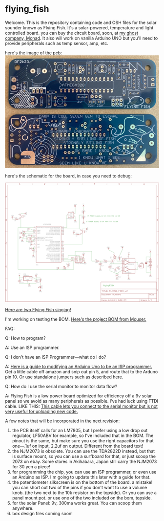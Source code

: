 # flying_fish

Welcome.  This is the repository containing code and OSH files for the solar sounder known as Flying Fish. It's a solar-powered, temperature and light controlled board. you can buy the circuit board, soon, at <a href="https://monadmonad.square.site/">my ghost company, Monad</a>. It also will work on vanilla Arduino UNO but you'll need to provide peripherals such as temp sensor, amp, etc. 

here's the image of the pcb:
<img src= "https://raw.githubusercontent.com/dfict/flying_fish/main/FlyingFish_pcb.jpg" alt="the picture of the pcb!">

here's the schematic for the board, in case you need to debug:

<img src="https://raw.githubusercontent.com/dfict/flying_fish/main/FlyingFish_schematic.png" alt="the schematic is here">

<a href="https://www.instagram.com/stories/highlights/18321952708145409/">Here are two Flying Fish singing!</a>

I'm working on testing the BOM.
<a href="https://www.mouser.com/ProjectManager/ProjectDetail.aspx?AccessID=30a4665741">Here's the project BOM from Mouser.</a>

FAQ:

Q: How to program?

A: Use an ISP programmer.

Q: I don't have an ISP Programmer—what do I do?

A: <a href="https://www.electroschematics.com/icsp-custom-cables-and-arduino/">Here is a guide to modifying an Arduino Uno to be an ISP programmer.</a> Get a little cable off amazon and snip out pin 5, and route that to the Arduno pin 10. Or use standalone jumpers such as described <a href="https://www.instructables.com/Arduino-ICSP-Programming-Cable/">here</a>.

Q: How do I use the serial monitor to monitor data flow?

A: Flying Fish is a low power board optimized for efficiency off a 9v solar panel so we avoid as many peripherals as possible. I've had luck using FTDI cable. LIKE THIS: <a href="https://www.adafruit.com/product/70">This cable lets you connect to the serial monitor but is not very useful for uploading new code.</a>

A few notes that will be incorporated in the next revision:
1) the PCB itself calls for an LM7805, but I prefer using a low drop out regulator, LF50ABV for example, so I've included that in the BOM. The pinout is the same, but make sure you use the right capacitors for that one—.1uf on input, 2.2uf on output. Different from the board text!
2) the NJM2073 is obsolete. You can use the TDA2822D instead, but that is surface mount, so you can use a surfboard for that, or just scoop the 2073 on ebay. Some stores in Akihabara, Japan still carry the NJM2073 for 30 yen a piece!
3) for programming the chip, you can use an ISP programmer, or even use an Arduino as ISP. I'm going to update this later with a guide for that.
4) the potentiometer silkscreen is on the bottom of the board. a mistake! you can short out two of the pins if you don't want to use a volume knob. (the two next to the 10k resistor on the topside). Or you can use a panel mount pot. or use one of the two included on the bom, topside.
5) for the solar Panel: 9v, 300ma works great. You can scoop them anywhere.
6) box design files coming soon!